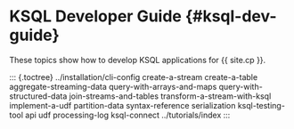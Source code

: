 ---
---
KSQL Developer Guide {#ksql-dev-guide}
====================

These topics show how to develop KSQL applications for {{ site.cp }}.

::: {.toctree}
../installation/cli-config create-a-stream create-a-table
aggregate-streaming-data query-with-arrays-and-maps
query-with-structured-data join-streams-and-tables
transform-a-stream-with-ksql implement-a-udf partition-data
syntax-reference serialization ksql-testing-tool api udf processing-log
ksql-connect ../tutorials/index
:::
